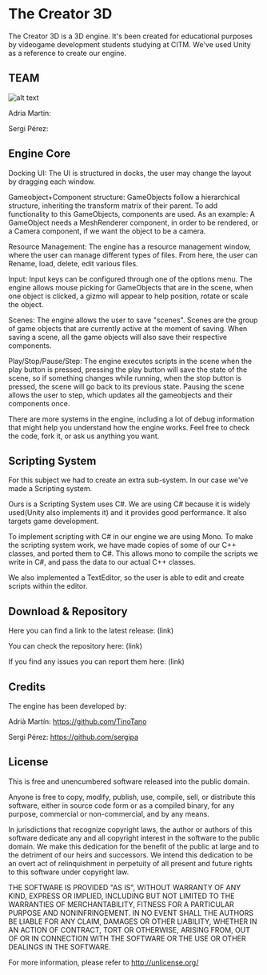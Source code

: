 # The Creator 3D	

The Creator 3D is a 3D engine. It's been created for educational purposes by videogame development students studying at CITM. We've used Unity as a reference to create our engine.

## TEAM

![alt text](team_image_path)

Adria Martin:

Sergi Pérez:

## Engine Core

Docking UI: The UI is structured in docks, the user may change the layout by dragging each window.

Gameobject+Component structure: GameObjects follow a hierarchical structure, inheriting the transform matrix of their parent. To add functionality to this GameObjects, components are used. As an example: A GameObject needs a MeshRenderer component, in order to be rendered, or a Camera component, if we want the object to be a camera.

Resource Management: The engine has a resource management window, where the user can manage different types of files. From here, the user can Rename, load, delete, edit various files.

Input: Input keys can be configured through one of the options menu. The engine allows mouse picking for GameObjects that are in the scene, when one object is clicked, a gizmo will appear to help position, rotate or scale the object.

Scenes: The engine allows the user to save "scenes". Scenes are the group of game objects that are currently active at the moment of saving. When saving a scene, all the game objects will also save their respective components. 

Play/Stop/Pause/Step: The engine executes scripts in the scene when the play button is pressed, pressing the play button will save the state of the scene, so if something changes while running, when the stop button is pressed, the scene will go back to its previous state. Pausing the scene allows the user to step, which updates all the gameobjects and their components once.

There are more systems in the engine, including a lot of debug information that might help you understand how the engine works. Feel free to check the code, fork it, or ask us anything you want.

## Scripting System

For this subject we had to create an extra sub-system. In our case we've made a Scripting system.

Ours is a Scripting System uses C#. We are using C# because it is widely used(Unity also implements it) and it provides good performance. It also targets game development.

To implement scripting with C# in our engine we are using Mono. To make the scripting system work, we have made copies of some of our C++ classes, and ported them to C#. This allows mono to compile the scripts we write in C#, and pass the data to our actual C++ classes.

We also implemented a TextEditor, so the user is able to edit and create scripts within the editor.


## Download & Repository
Here you can find a link to the latest release: (link)

You can check the repository here: (link)

If you find any issues you can report them here: (link)

## Credits

The engine has been developed by:

Adrià Martín: https://github.com/TinoTano

Sergi Pérez: https://github.com/sergipa

## License

This is free and unencumbered software released into the public domain.

Anyone is free to copy, modify, publish, use, compile, sell, or distribute this software, either in source code form or as a compiled binary, for any purpose, commercial or non-commercial, and by any means.

In jurisdictions that recognize copyright laws, the author or authors of this software dedicate any and all copyright interest in the software to the public domain. We make this dedication for the benefit of the public at large and to the detriment of our heirs and successors. We intend this dedication to be an overt act of relinquishment in perpetuity of all present and future rights to this software under copyright law.

THE SOFTWARE IS PROVIDED "AS IS", WITHOUT WARRANTY OF ANY KIND, EXPRESS OR IMPLIED, INCLUDING BUT NOT LIMITED TO THE WARRANTIES OF MERCHANTABILITY, FITNESS FOR A PARTICULAR PURPOSE AND NONINFRINGEMENT. IN NO EVENT SHALL THE AUTHORS BE LIABLE FOR ANY CLAIM, DAMAGES OR OTHER LIABILITY, WHETHER IN AN ACTION OF CONTRACT, TORT OR OTHERWISE, ARISING FROM, OUT OF OR IN CONNECTION WITH THE SOFTWARE OR THE USE OR OTHER DEALINGS IN THE SOFTWARE.

For more information, please refer to http://unlicense.org/

